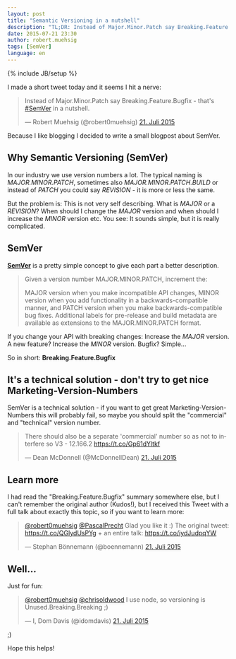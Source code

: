 ```yaml
---
layout: post
title: "Semantic Versioning in a nutshell"
description: "TL;DR: Instead of Major.Minor.Patch say Breaking.Feature.Bugfix"
date: 2015-07-21 23:30
author: robert.muehsig
tags: [SemVer]
language: en
---
```

{% include JB/setup %}

I made a short tweet today and it seems I hit a nerve:

<blockquote class="twitter-tweet" lang="de"><p lang="en" dir="ltr">Instead of Major.Minor.Patch say Breaking.Feature.Bugfix - that&#39;s <a href="https://twitter.com/hashtag/SemVer?src=hash">#SemVer</a> in a nutshell.</p>&mdash; Robert Muehsig (@robert0muehsig) <a href="https://twitter.com/robert0muehsig/status/623397900274561024">21. Juli 2015</a></blockquote>
<script async src="//platform.twitter.com/widgets.js" charset="utf-8"></script>

Because I like blogging I decided to write a small blogpost about SemVer.

## Why Semantic Versioning (SemVer)

In our industry we use version numbers a lot. The typical naming is *MAJOR.MINOR.PATCH*, sometimes also *MAJOR.MINOR.PATCH.BUILD* or instead of *PATCH* you could say *REVISION* - it is more or less the same.  

But the problem is: This is not very self describing. What is *MAJOR* or a *REVISION*? When should I change the *MAJOR* version and when should I increase the *MINOR* version etc.
You see: It sounds simple, but it is really complicated.

## SemVer

__[SemVer](http://semver.org/)__ is a pretty simple concept to give each part a better description.

> Given a version number MAJOR.MINOR.PATCH, increment the:
> 
> MAJOR version when you make incompatible API changes,
> MINOR version when you add functionality in a backwards-compatible manner, and
> PATCH version when you make backwards-compatible bug fixes.
> Additional labels for pre-release and build metadata are available as extensions to the MAJOR.MINOR.PATCH format.

If you change your API with breaking changes: Increase the *MAJOR* version. A new feature? Increase the *MINOR* version. Bugfix? Simple... 

So in short: __Breaking.Feature.Bugfix__

## It's a technical solution - don't try to get nice Marketing-Version-Numbers

SemVer is a technical solution - if you want to get great Marketing-Version-Numbers this will probably fail, so maybe you should split the "commercial" and "technical" version number.

<blockquote class="twitter-tweet" lang="de"><p lang="en" dir="ltr">There should also be a separate &#39;commercial&#39; number so as not to interfere so V3 - 12.166.2 <a href="https://t.co/Gp61dYltkf">https://t.co/Gp61dYltkf</a></p>&mdash; Dean McDonnell (@McDonnellDean) <a href="https://twitter.com/McDonnellDean/status/623422780739072000">21. Juli 2015</a></blockquote>
<script async src="//platform.twitter.com/widgets.js" charset="utf-8"></script>

## Learn more

I had read the "Breaking.Feature.Bugfix" summary somewhere else, but I can't remember the original author (Kudos!), but I received this Tweet with a full talk about exactly this topic, so if you want to learn more:

<blockquote class="twitter-tweet" lang="de"><p lang="en" dir="ltr"><a href="https://twitter.com/robert0muehsig">@robert0muehsig</a> <a href="https://twitter.com/PascalPrecht">@PascalPrecht</a> Glad you like it :) The original tweet: <a href="https://t.co/QGlydUsPYg">https://t.co/QGlydUsPYg</a> + an entire talk: <a href="https://t.co/iydJudpqYW">https://t.co/iydJudpqYW</a></p>&mdash; Stephan Bönnemann (@boennemann) <a href="https://twitter.com/boennemann/status/623451396386476032">21. Juli 2015</a></blockquote>
<script async src="//platform.twitter.com/widgets.js" charset="utf-8"></script>

## Well...

Just for fun:

<blockquote class="twitter-tweet" lang="de"><p lang="en" dir="ltr"><a href="https://twitter.com/robert0muehsig">@robert0muehsig</a> <a href="https://twitter.com/chrisoldwood">@chrisoldwood</a> I use node, so versioning is Unused.Breaking.Breaking ;)</p>&mdash; I, Dom Davis (@idomdavis) <a href="https://twitter.com/idomdavis/status/623492934734872576">21. Juli 2015</a></blockquote>
<script async src="//platform.twitter.com/widgets.js" charset="utf-8"></script>

;)

Hope this helps!
